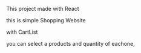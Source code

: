 This project made with React 

this is simple Shopping Website 

with CartList 

you can select a products and quantity of eachone,
